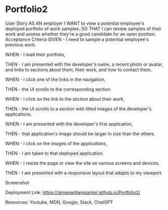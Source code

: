 # Portfolio2

User Story
AS AN employer
I WANT to view a potential employee's deployed portfolio of work samples.
SO THAT I can review samples of their work and assess whether they're a good candidate for an open position.
Acceptance Criteria
GIVEN - I need to sample a potential employee's previous work.

WHEN - I load their portfolio,

THEN - I am presented with the developer's name, a recent photo or avatar, and links to sections about them, their work, and how to contact them.

WHEN - I click one of the links in the navigation,

THEN - the UI scrolls to the corresponding section.

WHEN - I click on the link to the section about their work,

THEN - the UI scrolls to a section with titled images of the developer's applications.

WHEN - I am presented with the developer's first application,

THEN - that application's image should be larger in size than the others.

WHEN - I click on the images of the applications,

THEN - I am taken to that deployed application.

WHEN - I resize the page or view the site on various screens and devices,

THEN - I am presented with a responsive layout that adapts to my viewport.

Screenshot

Deployment Link: https://jameswilliamparker.github.io/Portfolio2/

Resources:
Youtube, MDN, Google, Stack, ChatGPT
